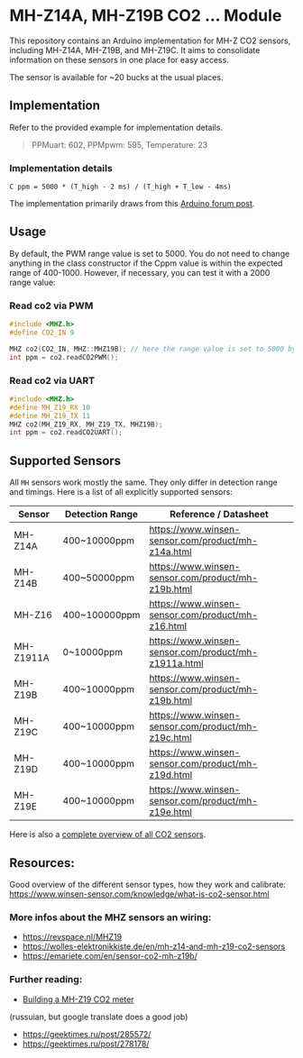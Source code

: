# MH-Z14A, MH-Z19B CO2 ... Module

This repository contains an Arduino implementation for MH-Z CO2 sensors, including MH-Z14A, MH-Z19B, and MH-Z19C. It aims to consolidate information on these sensors in one place for easy access.

The sensor is available for ~20 bucks at the usual places.

## Implementation

Refer to the provided example for implementation details.

> PPMuart: 602, PPMpwm: 595, Temperature: 23

### Implementation details

```
C ppm = 5000 * (T_high - 2 ms) / (T_high + T_low - 4ms)
```

The implementation primarily draws from this [Arduino forum post](https://forum.arduino.cc/index.php?topic=525459.msg3587557#msg3587557).

## Usage
By default, the PWM range value is set to 5000. You do not need to change anything in the class constructor if the Cppm value is within the expected range of 400-1000. However, if necessary, you can test it with a 2000 range value:

### Read co2 via PWM
```cpp
#include <MHZ.h>
#define CO2_IN 9

MHZ co2(CO2_IN, MHZ::MHZ19B); // here the range value is set to 5000 by default (RANGE_5K)
int ppm = co2.readCO2PWM();
```

### Read co2 via UART
```cpp
#include <MHZ.h>
#define MH_Z19_RX 10
#define MH_Z19_TX 11
MHZ co2(MH_Z19_RX, MH_Z19_TX, MHZ19B);
int ppm = co2.readCO2UART();
```

## Supported Sensors
All `MH` sensors work mostly the same. They only differ in detection range and timings.
Here is a list of all explicitly supported sensors:

| Sensor    | Detection Range | Reference / Datasheet                                            |
|-----------|-----------------|------------------------------------------------------|
| MH-Z14A   | 400~10000ppm    | https://www.winsen-sensor.com/product/mh-z14a.html   |
| MH-Z14B   | 400~50000ppm    | https://www.winsen-sensor.com/product/mh-z19b.html   |
| MH-Z16    | 400~100000ppm   | https://www.winsen-sensor.com/product/mh-z16.html    |
| MH-Z1911A | 0~10000ppm      | https://www.winsen-sensor.com/product/mh-z1911a.html |
| MH-Z19B   | 400~10000ppm    | https://www.winsen-sensor.com/product/mh-z19b.html   |
| MH-Z19C   | 400~10000ppm    | https://www.winsen-sensor.com/product/mh-z19c.html   |
| MH-Z19D   | 400~10000ppm    | https://www.winsen-sensor.com/product/mh-z19d.html   |
| MH-Z19E   | 400~10000ppm    | https://www.winsen-sensor.com/product/mh-z19e.html   |

Here is also a [complete overview of all CO2 sensors](https://www.winsen-sensor.com/co2-sensor/).

## Resources:

Good overview of the different sensor types, how they work and calibrate:
https://www.winsen-sensor.com/knowledge/what-is-co2-sensor.html

### More infos about the MHZ sensors an wiring:
 - https://revspace.nl/MHZ19
 - https://wolles-elektronikkiste.de/en/mh-z14-and-mh-z19-co2-sensors
 - https://emariete.com/en/sensor-co2-mh-z19b/

### Further reading:
- [Building a MH-Z19 CO2 meter](http://ihormelnyk.com/Page/mh-z19_co2_meter)

(russuian, but google translate does a good job)
- https://geektimes.ru/post/285572/
- https://geektimes.ru/post/278178/

